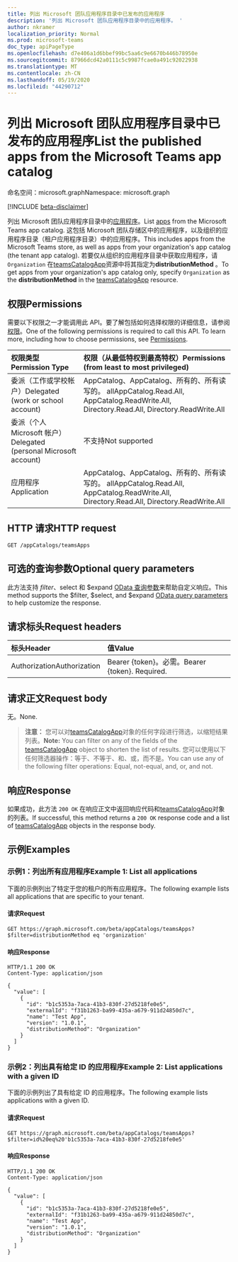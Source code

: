 ```yaml
---
title: 列出 Microsoft 团队应用程序目录中已发布的应用程序
description: '列出 Microsoft 团队应用程序目录中的应用程序。 '
author: nkramer
localization_priority: Normal
ms.prod: microsoft-teams
doc_type: apiPageType
ms.openlocfilehash: d7e406a1d6bbef99bc5aa6c9e6670b446b78950e
ms.sourcegitcommit: 87966dcd42a0111c5c9987fcae0a491c92022938
ms.translationtype: MT
ms.contentlocale: zh-CN
ms.lasthandoff: 05/19/2020
ms.locfileid: "44290712"
---
```

# <a name="list-the-published-apps-from-the-microsoft-teams-app-catalog"></a><span data-ttu-id="5f5b7-103">列出 Microsoft 团队应用程序目录中已发布的应用程序</span><span class="sxs-lookup"><span data-stu-id="5f5b7-103">List the published apps from the Microsoft Teams app catalog</span></span>

<span data-ttu-id="5f5b7-104">命名空间：microsoft.graph</span><span class="sxs-lookup"><span data-stu-id="5f5b7-104">Namespace: microsoft.graph</span></span>

[!INCLUDE [beta-disclaimer](../../includes/beta-disclaimer.md)]

<span data-ttu-id="5f5b7-105">列出 Microsoft 团队应用程序目录中的[应用程序](../resources/teamsapp.md)。</span><span class="sxs-lookup"><span data-stu-id="5f5b7-105">List [apps](../resources/teamsapp.md) from the Microsoft Teams app catalog.</span></span>
<span data-ttu-id="5f5b7-106">这包括 Microsoft 团队存储区中的应用程序，以及组织的应用程序目录（租户应用程序目录）中的应用程序。</span><span class="sxs-lookup"><span data-stu-id="5f5b7-106">This includes apps from the Microsoft Teams store, as well as apps from your organization's app catalog (the tenant app catalog).</span></span> <span data-ttu-id="5f5b7-107">若要仅从组织的应用程序目录中获取应用程序，请 `Organization` 在[teamsCatalogApp](../resources/teamsapp.md)资源中将其指定为**distributionMethod** 。</span><span class="sxs-lookup"><span data-stu-id="5f5b7-107">To get apps from your organization's app catalog only, specify `Organization` as the **distributionMethod** in the [teamsCatalogApp](../resources/teamsapp.md) resource.</span></span>

## <a name="permissions"></a><span data-ttu-id="5f5b7-108">权限</span><span class="sxs-lookup"><span data-stu-id="5f5b7-108">Permissions</span></span>

<span data-ttu-id="5f5b7-p102">需要以下权限之一才能调用此 API。要了解包括如何选择权限的详细信息，请参阅[权限](/graph/permissions_reference)。</span><span class="sxs-lookup"><span data-stu-id="5f5b7-p102">One of the following permissions is required to call this API. To learn more, including how to choose permissions, see [Permissions](/graph/permissions_reference).</span></span>

| <span data-ttu-id="5f5b7-111">权限类型</span><span class="sxs-lookup"><span data-stu-id="5f5b7-111">Permission Type</span></span>                        | <span data-ttu-id="5f5b7-112">权限（从最低特权到最高特权）</span><span class="sxs-lookup"><span data-stu-id="5f5b7-112">Permissions (from least to most privileged)</span></span> |
|:---------------------------------------|:------------------------------------|
| <span data-ttu-id="5f5b7-113">委派（工作或学校帐户）</span><span class="sxs-lookup"><span data-stu-id="5f5b7-113">Delegated (work or school account)</span></span>     | <span data-ttu-id="5f5b7-114">AppCatalog、AppCatalog、所有的、所有读写的。 all</span><span class="sxs-lookup"><span data-stu-id="5f5b7-114">AppCatalog.Read.All, AppCatalog.ReadWrite.All, Directory.Read.All, Directory.ReadWrite.All</span></span> |
| <span data-ttu-id="5f5b7-115">委派（个人 Microsoft 帐户）</span><span class="sxs-lookup"><span data-stu-id="5f5b7-115">Delegated (personal Microsoft account)</span></span> | <span data-ttu-id="5f5b7-116">不支持</span><span class="sxs-lookup"><span data-stu-id="5f5b7-116">Not supported</span></span>                       |
| <span data-ttu-id="5f5b7-117">应用程序</span><span class="sxs-lookup"><span data-stu-id="5f5b7-117">Application</span></span>                            | <span data-ttu-id="5f5b7-118">AppCatalog、AppCatalog、所有的、所有读写的。 all</span><span class="sxs-lookup"><span data-stu-id="5f5b7-118">AppCatalog.Read.All, AppCatalog.ReadWrite.All, Directory.Read.All, Directory.ReadWrite.All</span></span> |

## <a name="http-request"></a><span data-ttu-id="5f5b7-119">HTTP 请求</span><span class="sxs-lookup"><span data-stu-id="5f5b7-119">HTTP request</span></span>

<!-- { "blockType": "ignored" } -->

```http
GET /appCatalogs/teamsApps
```

## <a name="optional-query-parameters"></a><span data-ttu-id="5f5b7-120">可选的查询参数</span><span class="sxs-lookup"><span data-stu-id="5f5b7-120">Optional query parameters</span></span>

<span data-ttu-id="5f5b7-121">此方法支持 $filter、$select 和 $expand [OData 查询参数](/graph/query-parameters)来帮助自定义响应。</span><span class="sxs-lookup"><span data-stu-id="5f5b7-121">This method supports the $filter, $select, and $expand [OData query parameters](/graph/query-parameters) to help customize the response.</span></span>

## <a name="request-headers"></a><span data-ttu-id="5f5b7-122">请求标头</span><span class="sxs-lookup"><span data-stu-id="5f5b7-122">Request headers</span></span>

| <span data-ttu-id="5f5b7-123">标头</span><span class="sxs-lookup"><span data-stu-id="5f5b7-123">Header</span></span>        | <span data-ttu-id="5f5b7-124">值</span><span class="sxs-lookup"><span data-stu-id="5f5b7-124">Value</span></span>                     |
|:--------------|:--------------------------|
| <span data-ttu-id="5f5b7-125">Authorization</span><span class="sxs-lookup"><span data-stu-id="5f5b7-125">Authorization</span></span> | <span data-ttu-id="5f5b7-p103">Bearer {token}。必需。</span><span class="sxs-lookup"><span data-stu-id="5f5b7-p103">Bearer {token}. Required.</span></span> |

## <a name="request-body"></a><span data-ttu-id="5f5b7-128">请求正文</span><span class="sxs-lookup"><span data-stu-id="5f5b7-128">Request body</span></span>

<span data-ttu-id="5f5b7-129">无。</span><span class="sxs-lookup"><span data-stu-id="5f5b7-129">None.</span></span>

> <span data-ttu-id="5f5b7-130">**注意：** 您可以对[teamsCatalogApp](../resources/teamsapp.md)对象的任何字段进行筛选，以缩短结果列表。</span><span class="sxs-lookup"><span data-stu-id="5f5b7-130">**Note:** You can filter on any of the fields of the [teamsCatalogApp](../resources/teamsapp.md) object to shorten the list of results.</span></span> <span data-ttu-id="5f5b7-131">您可以使用以下任何筛选器操作：等于、不等于、和、或，而不是。</span><span class="sxs-lookup"><span data-stu-id="5f5b7-131">You can use any of the following filter operations: Equal, not-equal, and, or, and not.</span></span>

## <a name="response"></a><span data-ttu-id="5f5b7-132">响应</span><span class="sxs-lookup"><span data-stu-id="5f5b7-132">Response</span></span>

<span data-ttu-id="5f5b7-133">如果成功，此方法 `200 OK` 在响应正文中返回响应代码和[teamsCatalogApp](../resources/teamsapp.md)对象的列表。</span><span class="sxs-lookup"><span data-stu-id="5f5b7-133">If successful, this method returns a `200 OK` response code and a list of [teamsCatalogApp](../resources/teamsapp.md) objects in the response body.</span></span>

## <a name="examples"></a><span data-ttu-id="5f5b7-134">示例</span><span class="sxs-lookup"><span data-stu-id="5f5b7-134">Examples</span></span>

### <a name="example-1-list-all-applications"></a><span data-ttu-id="5f5b7-135">示例1：列出所有应用程序</span><span class="sxs-lookup"><span data-stu-id="5f5b7-135">Example 1: List all applications</span></span>

<span data-ttu-id="5f5b7-136">下面的示例列出了特定于您的租户的所有应用程序。</span><span class="sxs-lookup"><span data-stu-id="5f5b7-136">The following example lists all applications that are specific to your tenant.</span></span>

#### <a name="request"></a><span data-ttu-id="5f5b7-137">请求</span><span class="sxs-lookup"><span data-stu-id="5f5b7-137">Request</span></span>

```http
GET https://graph.microsoft.com/beta/appCatalogs/teamsApps?$filter=distributionMethod eq 'organization'
```

<!-- markdownlint-disable MD024 -->

#### <a name="response"></a><span data-ttu-id="5f5b7-138">响应</span><span class="sxs-lookup"><span data-stu-id="5f5b7-138">Response</span></span>

```http
HTTP/1.1 200 OK
Content-Type: application/json

{
  "value": [
    {
      "id": "b1c5353a-7aca-41b3-830f-27d5218fe0e5",
      "externalId": "f31b1263-ba99-435a-a679-911d24850d7c",
      "name": "Test App",
      "version": "1.0.1",
      "distributionMethod": "Organization"
    }
  ]
}
```

### <a name="example-2-list-applications-with-a-given-id"></a><span data-ttu-id="5f5b7-139">示例2：列出具有给定 ID 的应用程序</span><span class="sxs-lookup"><span data-stu-id="5f5b7-139">Example 2: List applications with a given ID</span></span>

<span data-ttu-id="5f5b7-140">下面的示例列出了具有给定 ID 的应用程序。</span><span class="sxs-lookup"><span data-stu-id="5f5b7-140">The following example lists applications with a given ID.</span></span>

#### <a name="request"></a><span data-ttu-id="5f5b7-141">请求</span><span class="sxs-lookup"><span data-stu-id="5f5b7-141">Request</span></span>

```http
GET https://graph.microsoft.com/beta/appCatalogs/teamsApps?$filter=id%20eq%20'b1c5353a-7aca-41b3-830f-27d5218fe0e5'
```

#### <a name="response"></a><span data-ttu-id="5f5b7-142">响应</span><span class="sxs-lookup"><span data-stu-id="5f5b7-142">Response</span></span>

```http
HTTP/1.1 200 OK
Content-Type: application/json

{
  "value": [
    {
      "id": "b1c5353a-7aca-41b3-830f-27d5218fe0e5",
      "externalId": "f31b1263-ba99-435a-a679-911d24850d7c",
      "name": "Test App",
      "version": "1.0.1",
      "distributionMethod": "Organization"
    }
  ]
}
```

